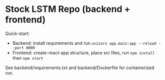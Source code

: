 # Stock LSTM Repo (backend + frontend)

Quick-start:
- Backend: install requirements and run `uvicorn app.main:app --reload --port 8000`
- Frontend: create-react-app structure, place src files, run `npm install` then `npm start`

See backend/requirements.txt and backend/Dockerfile for containerized run.
